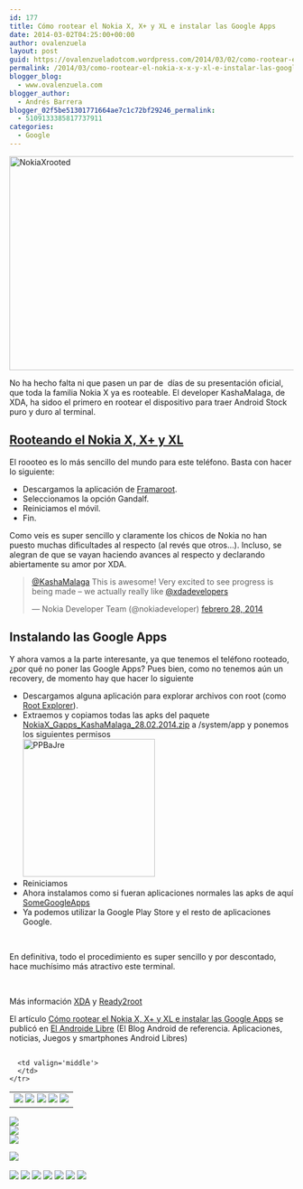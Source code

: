 ```yaml
---
id: 177
title: Cómo rootear el Nokia X, X+ y XL e instalar las Google Apps
date: 2014-03-02T04:25:00+00:00
author: ovalenzuela
layout: post
guid: https://ovalenzueladotcom.wordpress.com/2014/03/02/como-rootear-el-nokia-x-x-y-xl-e-instalar-las-google-apps
permalink: /2014/03/como-rootear-el-nokia-x-x-y-xl-e-instalar-las-google-apps.html
blogger_blog:
  - www.ovalenzuela.com
blogger_author:
  - Andrés Barrera
blogger_02f5be51301771664ae7c1c72bf29246_permalink:
  - 5109133385817737911
categories:
  - Google
---
```

[<img title="NokiaXrooted" alt="NokiaXrooted" src="http://www.elandroidelibre.com/wp-content/uploads/2014/03/NokiaXrooted_thumb.png" width="568" height="379" border="0" />](http://www.elandroidelibre.com/wp-content/uploads/2014/03/NokiaXrooted.png)

No ha hecho falta ni que pasen un par de  días de su presentación oficial, que toda la familia Nokia X ya es rooteable. El developer KashaMalaga, de XDA, ha sidoo el primero en rootear el dispositivo para traer Android Stock puro y duro al terminal.

## <a href="http://ready2root.com/info/nokia-x" target="_blank">Rooteando el Nokia X, X+ y XL</a>

El roooteo es lo más sencillo del mundo para este teléfono. Basta con hacer lo siguiente:

  * Descargamos la aplicación de <a href="http://forum.xda-developers.com/attachment.php?attachmentid=2566341&d=1391850491" target="_blank">Framaroot</a>.
  * Seleccionamos la opción Gandalf.
  * Reiniciamos el móvil.
  * Fin.

Como veis es super sencillo y claramente los chicos de Nokia no han puesto muchas dificultades al respecto (al revés que otros…). Incluso, se alegran de que se vayan haciendo avances al respecto y declarando abiertamente su amor por XDA.

<blockquote lang="es">
  <p>
    <a href="https://twitter.com/KashaMalaga">@KashaMalaga</a> This is awesome! Very excited to see progress is being made – we actually really like <a href="https://twitter.com/xdadevelopers">@xdadevelopers</a>
  </p>
  
  <p>
    — Nokia Developer Team (@nokiadeveloper) <a href="https://twitter.com/nokiadeveloper/statuses/439490446470152192">febrero 28, 2014</a>
  </p>
</blockquote>

## Instalando las Google Apps

Y ahora vamos a la parte interesante, ya que tenemos el teléfono rooteado, ¿por qué no poner las Google Apps? Pues bien, como no tenemos aún un recovery, de momento hay que hacer lo siguiente

  * Descargamos alguna aplicación para explorar archivos con root (como <a href="https://play.google.com/store/apps/details?id=com.speedsoftware.rootexplorer&hl=es" target="_blank">Root Explorer</a>).
  * Extraemos y copiamos todas las apks del paquete <a href="http://click.xda-developers.com/api/click?format=go&jsonp=vglnk_jsonp_13937482827107&key=f0a7f91912ae2b52e0700f73990eb321&loc=http%3A%2F%2Fforum.xda-developers.com%2Fshowthread.php%3Fp%3D50707725&v=1&libId=9aa7ef8b-0827-4d96-a910-37704f8c3b2f&out=http%3A%2F%2Fgoo.gl%2FBnm2wg&ref=http%3A%2F%2Fwww.androidcentral.com%2Fnokia-x-rooted-and-google-apps-installed-android-android&title=%5BGUIDE%5D%20Nokia%20X%20Gapps%20fully%20working%20-%20xda-developers&txt=%3Cfont%20face%3D%22Arial%20Black%22%3ENokiaX_Gapps_KashaMalaga_28.02.2014.zip%3C%2Ffont%3E" target="_blank">NokiaX_Gapps_KashaMalaga_28.02.2014.zip</a> a /system/app y ponemos los siguientes permisos   
    [<img title="PPBaJre" alt="PPBaJre" src="http://www.elandroidelibre.com/wp-content/uploads/2014/03/PPBaJre_thumb.png" width="234" height="244" border="0" />](http://www.elandroidelibre.com/wp-content/uploads/2014/03/PPBaJre.png)
  * Reiniciamos
  * Ahora instalamos como si fueran aplicaciones normales las apks de aquí <a href="http://click.xda-developers.com/api/click?format=go&jsonp=vglnk_jsonp_13937483666929&key=f0a7f91912ae2b52e0700f73990eb321&loc=http%3A%2F%2Fforum.xda-developers.com%2Fshowthread.php%3Fp%3D50707725&v=1&libId=9aa7ef8b-0827-4d96-a910-37704f8c3b2f&out=http%3A%2F%2Fwww.mediafire.com%2Fdownload%2Fmx22dvik39udht8%2FNokiaX_SomeGoogleApps.zip&ref=http%3A%2F%2Fwww.androidcentral.com%2Fnokia-x-rooted-and-google-apps-installed-android-android&title=%5BGUIDE%5D%20Nokia%20X%20Gapps%20fully%20working%20-%20xda-developers&txt=NokiaX_SomeGoogleApps.zip" target="_blank">SomeGoogleApps</a>
  * Ya podemos utilizar la Google Play Store y el resto de aplicaciones Google.

 

En definitiva, todo el procedimiento es super sencillo y por descontado, hace muchísimo más atractivo este terminal.

 

Más información <a href="http://forum.xda-developers.com/showthread.php?p=50707725" target="_blank">XDA</a> y <a href="http://ready2root.com/info/nokia-x" target="_blank">Ready2root</a>

El artículo [Cómo rootear el Nokia X, X+ y XL e instalar las Google Apps](http://www.elandroidelibre.com/2014/03/cmo-rootear-el-nokia-x-x-y-xl-e-instalar-las-google-apps.html) se publicó en [El Androide Libre](http://www.elandroidelibre.com) (El Blog Android de referencia. Aplicaciones, noticias, Juegos y smartphones Android Libres)


<img width="1" height="1" src="http://rss.feedsportal.com/c/34005/f/617036/s/37b02bb8/sc/15/mf.gif" border="0" /> 

<div>
  <table border='0'>
    <tr>
      <td valign='middle'>
        <a href="http://share.feedsportal.com/share/twitter/?u=http%3A%2F%2Fwww.elandroidelibre.com%2F2014%2F03%2Fcmo-rootear-el-nokia-x-x-y-xl-e-instalar-las-google-apps.html&t=C%C3%B3mo+rootear+el+Nokia+X%2C+X%2B+y+XL+e+instalar+las+Google+Apps" target="_blank"><img src="http://res3.feedsportal.com/social/twitter.png" border="0" /></a> <a href="http://share.feedsportal.com/share/facebook/?u=http%3A%2F%2Fwww.elandroidelibre.com%2F2014%2F03%2Fcmo-rootear-el-nokia-x-x-y-xl-e-instalar-las-google-apps.html&t=C%C3%B3mo+rootear+el+Nokia+X%2C+X%2B+y+XL+e+instalar+las+Google+Apps" target="_blank"><img src="http://res3.feedsportal.com/social/facebook.png" border="0" /></a> <a href="http://share.feedsportal.com/share/linkedin/?u=http%3A%2F%2Fwww.elandroidelibre.com%2F2014%2F03%2Fcmo-rootear-el-nokia-x-x-y-xl-e-instalar-las-google-apps.html&t=C%C3%B3mo+rootear+el+Nokia+X%2C+X%2B+y+XL+e+instalar+las+Google+Apps" target="_blank"><img src="http://res3.feedsportal.com/social/linkedin.png" border="0" /></a> <a href="http://share.feedsportal.com/share/gplus/?u=http%3A%2F%2Fwww.elandroidelibre.com%2F2014%2F03%2Fcmo-rootear-el-nokia-x-x-y-xl-e-instalar-las-google-apps.html&t=C%C3%B3mo+rootear+el+Nokia+X%2C+X%2B+y+XL+e+instalar+las+Google+Apps" target="_blank"><img src="http://res3.feedsportal.com/social/googleplus.png" border="0" /></a> <a href="http://share.feedsportal.com/share/email/?u=http%3A%2F%2Fwww.elandroidelibre.com%2F2014%2F03%2Fcmo-rootear-el-nokia-x-x-y-xl-e-instalar-las-google-apps.html&t=C%C3%B3mo+rootear+el+Nokia+X%2C+X%2B+y+XL+e+instalar+las+Google+Apps" target="_blank"><img src="http://res3.feedsportal.com/social/email.png" border="0" /></a>
      </td>
      
      <td valign='middle'>
      </td>
    </tr>
  </table>
</div>

[<img src="http://da.feedsportal.com/r/186531202456/u/49/f/617036/c/34005/s/37b02bb8/sc/15/rc/1/rc.img" border="0" />](http://da.feedsportal.com/r/186531202456/u/49/f/617036/c/34005/s/37b02bb8/sc/15/rc/1/rc.htm)  
[<img src="http://da.feedsportal.com/r/186531202456/u/49/f/617036/c/34005/s/37b02bb8/sc/15/rc/2/rc.img" border="0" />](http://da.feedsportal.com/r/186531202456/u/49/f/617036/c/34005/s/37b02bb8/sc/15/rc/2/rc.htm)  
[<img src="http://da.feedsportal.com/r/186531202456/u/49/f/617036/c/34005/s/37b02bb8/sc/15/rc/3/rc.img" border="0" />](http://da.feedsportal.com/r/186531202456/u/49/f/617036/c/34005/s/37b02bb8/sc/15/rc/3/rc.htm)

[<img src="http://da.feedsportal.com/r/186531202456/u/49/f/617036/c/34005/s/37b02bb8/a2.img" border="0" />](http://da.feedsportal.com/r/186531202456/u/49/f/617036/c/34005/s/37b02bb8/a2.htm)
<img width="1" height="1" src="http://pi.feedsportal.com/r/186531202456/u/49/f/617036/c/34005/s/37b02bb8/a2t.img" border="0" /> 

<div>
  <a href="http://feeds.feedburner.com/~ff/elandroidelibre?a=iI5_RawYe_g:DQPQDTq895M:ecdYMiMMAMM"><img src="http://feeds.feedburner.com/~ff/elandroidelibre?d=ecdYMiMMAMM" border="0" /></a> <a href="http://feeds.feedburner.com/~ff/elandroidelibre?a=iI5_RawYe_g:DQPQDTq895M:V_sGLiPBpWU"><img src="http://feeds.feedburner.com/~ff/elandroidelibre?i=iI5_RawYe_g:DQPQDTq895M:V_sGLiPBpWU" border="0" /></a> <a href="http://feeds.feedburner.com/~ff/elandroidelibre?a=iI5_RawYe_g:DQPQDTq895M:7Q72WNTAKBA"><img src="http://feeds.feedburner.com/~ff/elandroidelibre?d=7Q72WNTAKBA" border="0" /></a> <a href="http://feeds.feedburner.com/~ff/elandroidelibre?a=iI5_RawYe_g:DQPQDTq895M:dnMXMwOfBR0"><img src="http://feeds.feedburner.com/~ff/elandroidelibre?d=dnMXMwOfBR0" border="0" /></a> <a href="http://feeds.feedburner.com/~ff/elandroidelibre?a=iI5_RawYe_g:DQPQDTq895M:yIl2AUoC8zA"><img src="http://feeds.feedburner.com/~ff/elandroidelibre?d=yIl2AUoC8zA" border="0" /></a> <a href="http://feeds.feedburner.com/~ff/elandroidelibre?a=iI5_RawYe_g:DQPQDTq895M:qj6IDK7rITs"><img src="http://feeds.feedburner.com/~ff/elandroidelibre?d=qj6IDK7rITs" border="0" /></a> <a href="http://feeds.feedburner.com/~ff/elandroidelibre?a=iI5_RawYe_g:DQPQDTq895M:I9og5sOYxJI"><img src="http://feeds.feedburner.com/~ff/elandroidelibre?d=I9og5sOYxJI" border="0" /></a>
</div>

<img src="http://feeds.feedburner.com/~r/elandroidelibre/~4/iI5_RawYe_g" height="1" width="1" />